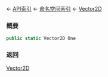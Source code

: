 ← [API索引](Api-Index) ← [命名空间索引](Namespace-Index) ← [Vector2D](VRageMath.Vector2D)

### 概要

```csharp
public static Vector2D One
```

### 返回

[Vector2D](VRageMath.Vector2D)


